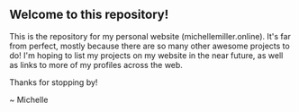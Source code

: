 ## Welcome to this repository!

This is the repository for my personal website (michellemiller.online). It's far from perfect, mostly because there are so many other awesome projects to do! I'm hoping to list my projects on my website in the near future, as well as links to more of my profiles across the web.

Thanks for stopping by!

~ Michelle
